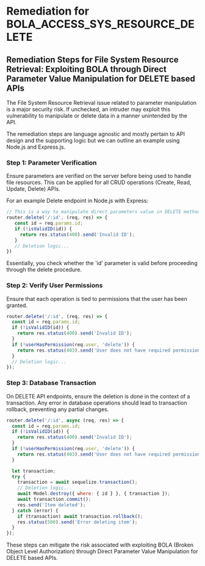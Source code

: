 # Remediation for BOLA_ACCESS_SYS_RESOURCE_DELETE

## Remediation Steps for File System Resource Retrieval: Exploiting BOLA through Direct Parameter Value Manipulation for DELETE based APIs

The File System Resource Retrieval issue related to parameter manipulation is a major security risk. If unchecked, an intruder may exploit this vulnerability to manipulate or delete data in a manner unintended by the API.

The remediation steps are language agnostic and mostly pertain to API design and the supporting logic but we can outline an example using Node.js and Express.js.

### Step 1: Parameter Verification
Ensure parameters are verified on the server before being used to handle file resources. This can be applied for all CRUD operations (Create, Read, Update, Delete) APIs.

For an example Delete endpoint in Node.js with Express:

```javascript
// This is a way to manipulate direct parameters value in DELETE method.
router.delete('/:id', (req, res) => {
   const id = req.params.id;
   if (!isValidID(id)) {
     return res.status(400).send('Invalid ID');
   }
   // Deletion logic...
})
```

Essentially, you check whether the 'id' parameter is valid before proceeding through the delete procedure.

### Step 2: Verify User Permissions
Ensure that each operation is tied to permissions that the user has been granted.

```javascript
router.delete('/:id', (req, res) => {
  const id = req.params.id;
  if (!isValidID(id)) {
    return res.status(400).send('Invalid ID');
  }
  if (!userHasPermission(req.user, 'delete')) {
    return res.status(403).send('User does not have required permissions');
  }
  // Deletion logic...
});
```

### Step 3: Database Transaction
On DELETE API endpoints, ensure the deletion is done in the context of a transaction. Any error in database operations should lead to transaction rollback, preventing any partial changes.

```javascript
router.delete('/:id', async (req, res) => {
  const id = req.params.id;
  if (!isValidID(id)) {
    return res.status(400).send('Invalid ID');
  }
  if (!userHasPermission(req.user, 'delete')) {
    return res.status(403).send('User does not have required permissions');
  }

  let transaction;
  try {
    transaction = await sequelize.transaction();
    // Deletion logic...
    await Model.destroy({ where: { id } }, { transaction });
    await transaction.commit();
    res.send('Item deleted');
  } catch (error) {
    if (transaction) await transaction.rollback();
    res.status(500).send('Error deleting item');
  }
});
```
These steps can mitigate the risk associated with exploiting BOLA (Broken Object Level Authorization) through Direct Parameter Value Manipulation for DELETE based APIs.